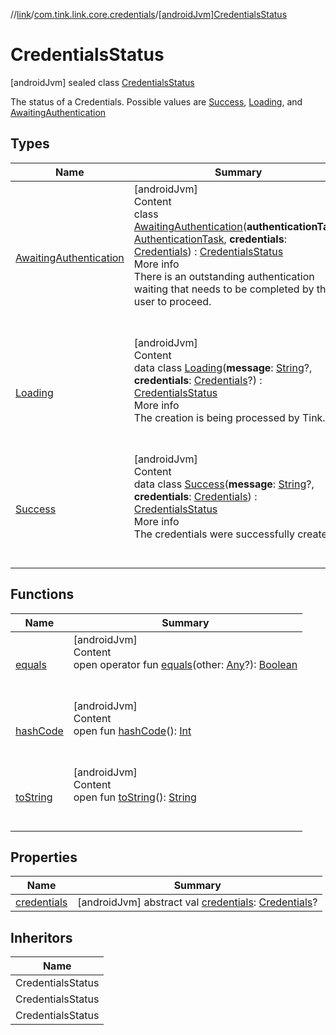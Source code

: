 //[link](../../index.md)/[com.tink.link.core.credentials](../index.md)/[[androidJvm]CredentialsStatus](index.md)



# CredentialsStatus  
 [androidJvm] sealed class [CredentialsStatus](index.md)

The status of a Credentials. Possible values are [Success](-success/index.md), [Loading](-loading/index.md), and [AwaitingAuthentication](-awaiting-authentication/index.md)

   


## Types  
  
|  Name|  Summary| 
|---|---|
| <a name="com.tink.link.core.credentials/CredentialsStatus.AwaitingAuthentication///PointingToDeclaration/"></a>[AwaitingAuthentication](-awaiting-authentication/index.md)| <a name="com.tink.link.core.credentials/CredentialsStatus.AwaitingAuthentication///PointingToDeclaration/"></a>[androidJvm]  <br>Content  <br>class [AwaitingAuthentication](-awaiting-authentication/index.md)(**authenticationTask**: [AuthenticationTask](../../com.tink.link.authentication/[android-jvm]-authentication-task/index.md), **credentials**: [Credentials](../../com.tink.model.credentials/[android-jvm]-credentials/index.md)) : [CredentialsStatus](index.md)  <br>More info  <br>There is an outstanding authentication waiting that needs to be completed by the user to proceed.  <br><br><br>
| <a name="com.tink.link.core.credentials/CredentialsStatus.Loading///PointingToDeclaration/"></a>[Loading](-loading/index.md)| <a name="com.tink.link.core.credentials/CredentialsStatus.Loading///PointingToDeclaration/"></a>[androidJvm]  <br>Content  <br>data class [Loading](-loading/index.md)(**message**: [String](https://kotlinlang.org/api/latest/jvm/stdlib/kotlin/-string/index.html)?, **credentials**: [Credentials](../../com.tink.model.credentials/[android-jvm]-credentials/index.md)?) : [CredentialsStatus](index.md)  <br>More info  <br>The creation is being processed by Tink.  <br><br><br>
| <a name="com.tink.link.core.credentials/CredentialsStatus.Success///PointingToDeclaration/"></a>[Success](-success/index.md)| <a name="com.tink.link.core.credentials/CredentialsStatus.Success///PointingToDeclaration/"></a>[androidJvm]  <br>Content  <br>data class [Success](-success/index.md)(**message**: [String](https://kotlinlang.org/api/latest/jvm/stdlib/kotlin/-string/index.html)?, **credentials**: [Credentials](../../com.tink.model.credentials/[android-jvm]-credentials/index.md)) : [CredentialsStatus](index.md)  <br>More info  <br>The credentials were successfully created.  <br><br><br>


## Functions  
  
|  Name|  Summary| 
|---|---|
| <a name="kotlin/Any/equals/#kotlin.Any?/PointingToDeclaration/"></a>[equals](../../com.tink.service.user/[android-jvm]-user-profile-service-impl/index.md#%5Bkotlin%2FAny%2Fequals%2F%23kotlin.Any%3F%2FPointingToDeclaration%2F%5D%2FFunctions%2F1854938400)| <a name="kotlin/Any/equals/#kotlin.Any?/PointingToDeclaration/"></a>[androidJvm]  <br>Content  <br>open operator fun [equals](../../com.tink.service.user/[android-jvm]-user-profile-service-impl/index.md#%5Bkotlin%2FAny%2Fequals%2F%23kotlin.Any%3F%2FPointingToDeclaration%2F%5D%2FFunctions%2F1854938400)(other: [Any](https://kotlinlang.org/api/latest/jvm/stdlib/kotlin/-any/index.html)?): [Boolean](https://kotlinlang.org/api/latest/jvm/stdlib/kotlin/-boolean/index.html)  <br><br><br>
| <a name="kotlin/Any/hashCode/#/PointingToDeclaration/"></a>[hashCode](../../com.tink.service.user/[android-jvm]-user-profile-service-impl/index.md#%5Bkotlin%2FAny%2FhashCode%2F%23%2FPointingToDeclaration%2F%5D%2FFunctions%2F1854938400)| <a name="kotlin/Any/hashCode/#/PointingToDeclaration/"></a>[androidJvm]  <br>Content  <br>open fun [hashCode](../../com.tink.service.user/[android-jvm]-user-profile-service-impl/index.md#%5Bkotlin%2FAny%2FhashCode%2F%23%2FPointingToDeclaration%2F%5D%2FFunctions%2F1854938400)(): [Int](https://kotlinlang.org/api/latest/jvm/stdlib/kotlin/-int/index.html)  <br><br><br>
| <a name="kotlin/Any/toString/#/PointingToDeclaration/"></a>[toString](../../com.tink.service.user/[android-jvm]-user-profile-service-impl/index.md#%5Bkotlin%2FAny%2FtoString%2F%23%2FPointingToDeclaration%2F%5D%2FFunctions%2F1854938400)| <a name="kotlin/Any/toString/#/PointingToDeclaration/"></a>[androidJvm]  <br>Content  <br>open fun [toString](../../com.tink.service.user/[android-jvm]-user-profile-service-impl/index.md#%5Bkotlin%2FAny%2FtoString%2F%23%2FPointingToDeclaration%2F%5D%2FFunctions%2F1854938400)(): [String](https://kotlinlang.org/api/latest/jvm/stdlib/kotlin/-string/index.html)  <br><br><br>


## Properties  
  
|  Name|  Summary| 
|---|---|
| <a name="com.tink.link.core.credentials/CredentialsStatus/credentials/#/PointingToDeclaration/"></a>[credentials](credentials.md)| <a name="com.tink.link.core.credentials/CredentialsStatus/credentials/#/PointingToDeclaration/"></a> [androidJvm] abstract val [credentials](credentials.md): [Credentials](../../com.tink.model.credentials/[android-jvm]-credentials/index.md)?   <br>


## Inheritors  
  
|  Name| 
|---|
| <a name="com.tink.link.core.credentials/CredentialsStatus.Success///PointingToDeclaration/"></a>CredentialsStatus
| <a name="com.tink.link.core.credentials/CredentialsStatus.Loading///PointingToDeclaration/"></a>CredentialsStatus
| <a name="com.tink.link.core.credentials/CredentialsStatus.AwaitingAuthentication///PointingToDeclaration/"></a>CredentialsStatus

